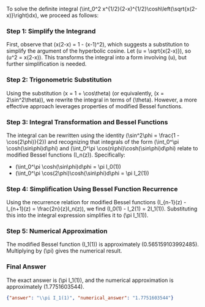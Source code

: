 


To solve the definite integral \(\int_0^2 x^{1/2}(2-x)^{1/2}\cosh\left(\sqrt{x(2-x)}\right)dx\), we proceed as follows:

### Step 1: Simplify the Integrand
First, observe that \(x(2-x) = 1 - (x-1)^2\), which suggests a substitution to simplify the argument of the hyperbolic cosine. Let \(u = \sqrt{x(2-x)}\), so \(u^2 = x(2-x)\). This transforms the integral into a form involving \(u\), but further simplification is needed.

### Step 2: Trigonometric Substitution
Using the substitution \(x = 1 + \cos\theta\) (or equivalently, \(x = 2\sin^2\theta\)), we rewrite the integral in terms of \(\theta\). However, a more effective approach leverages properties of modified Bessel functions. 

### Step 3: Integral Transformation and Bessel Functions
The integral can be rewritten using the identity \(\sin^2\phi = \frac{1 - \cos(2\phi)}{2}\) and recognizing that integrals of the form \(\int_0^\pi \cosh(\sin\phi)d\phi\) and \(\int_0^\pi \cos(n\phi)\cosh(\sin\phi)d\phi\) relate to modified Bessel functions \(I_n(z)\). Specifically:
- \(\int_0^\pi \cosh(\sin\phi)d\phi = \pi I_0(1)\)
- \(\int_0^\pi \cos(2\phi)\cosh(\sin\phi)d\phi = \pi I_2(1)\)

### Step 4: Simplification Using Bessel Function Recurrence
Using the recurrence relation for modified Bessel functions \(I_{n-1}(z) - I_{n+1}(z) = \frac{2n}{z}I_n(z)\), we find \(I_0(1) - I_2(1) = 2I_1(1)\). Substituting this into the integral expression simplifies it to \(\pi I_1(1)\).

### Step 5: Numerical Approximation
The modified Bessel function \(I_1(1)\) is approximately \(0.565159103992485\). Multiplying by \(\pi\) gives the numerical result.

### Final Answer
The exact answer is \(\pi I_1(1)\), and the numerical approximation is approximately \(1.7751603544\).

```json
{"answer": "\\pi I_1(1)", "numerical_answer": "1.7751603544"}
```